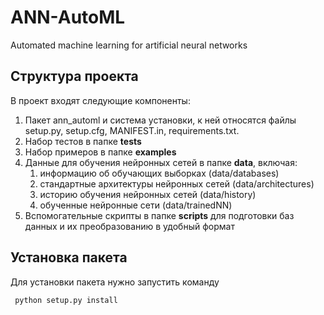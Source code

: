 # ANN-AutoML

Automated machine learning for artificial neural networks

## Структура проекта

В проект входят следующие компоненты:
1. Пакет ann_automl и система установки, к ней относятся файлы setup.py, setup.cfg, MANIFEST.in,
requirements.txt.
2. Набор тестов в папке **tests**
3. Набор примеров в папке **examples**
4. Данные для обучения нейронных сетей в папке **data**, включая:
   1. информацию об обучающих выборках (data/databases)
   2. стандартные архитектуры нейронных сетей (data/architectures) 
   3. историю обучения нейронных сетей (data/history)
   4. обученные нейронные сети (data/trainedNN)
5. Вспомогательные скрипты в папке **scripts** для подготовки баз данных и их преобразованию в удобный формат   

## Установка пакета

Для установки пакета нужно запустить команду 
```bash
 python setup.py install
```

